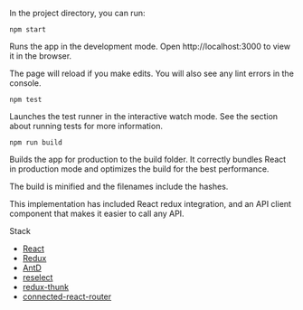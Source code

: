 In the project directory, you can run:

`npm start`

Runs the app in the development mode.
Open http://localhost:3000 to view it in the browser.

The page will reload if you make edits.
You will also see any lint errors in the console.

`npm test`

Launches the test runner in the interactive watch mode.
See the section about running tests for more information.

`npm run build`

Builds the app for production to the build folder.
It correctly bundles React in production mode and optimizes the build for the best performance.

The build is minified and the filenames include the hashes.

This implementation has included React redux integration, and an API client component that makes it easier to call any API.

Stack
- [React](https://reactjs.org/)
- [Redux](https://redux.js.org/)
- [AntD](https://ant.design/)
- [reselect](https://www.npmjs.com/package/reselect)
- [redux-thunk](https://www.npmjs.com/package/redux-thunk)
- [connected-react-router](https://www.npmjs.com/package/connected-react-router)